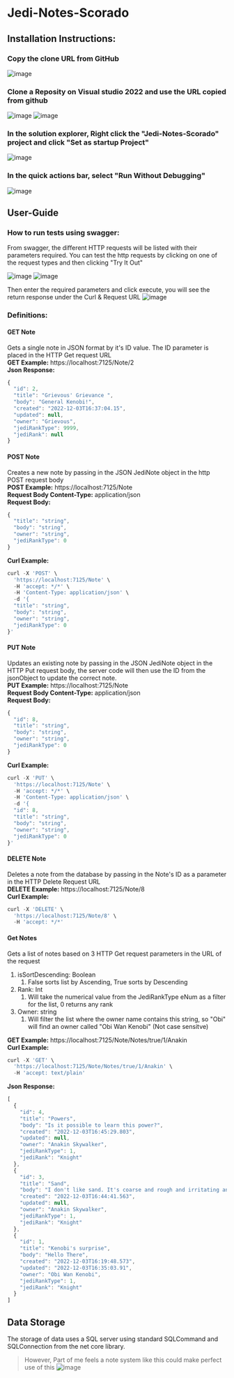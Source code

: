
# Jedi-Notes-Scorado

## Installation Instructions:

### Copy the clone URL from GitHub
![image](https://user-images.githubusercontent.com/28155759/205458337-2ca5d045-60ce-47dc-9b1b-462d02f71c5c.png)

### Clone a Reposity on Visual studio 2022 and use the URL copied from github
![image](https://user-images.githubusercontent.com/28155759/205458416-04373d51-5841-43b5-90ca-b126c9cca9fc.png)
![image](https://user-images.githubusercontent.com/28155759/205458405-53a57111-60b5-496b-a474-27def48822bc.png)

### In the solution explorer, Right click the "Jedi-Notes-Scorado" project and click "Set as startup Project"
![image](https://user-images.githubusercontent.com/28155759/205458520-4c851d4d-695f-4ce5-be2b-912a9a06167a.png)

### In the quick actions bar, select "Run Without Debugging"
![image](https://user-images.githubusercontent.com/28155759/205458553-f0b487bc-bebc-42e7-b2d3-c54d27e5c463.png)


## User-Guide

### How to run tests using swagger:
From swagger, the different HTTP requests will be listed with their parameters required. You can test the http requests by clicking on one of the request types and then clicking "Try It Out"

![image](https://user-images.githubusercontent.com/28155759/205456656-d8ced4a0-5f8e-494d-9026-b1598f20c903.png)
![image](https://user-images.githubusercontent.com/28155759/205456666-c84cb9d5-9a73-4b2d-ac2e-1f97ea06b781.png)

Then enter the required parameters and click execute, you will see the return response under the Curl & Request URL
![image](https://user-images.githubusercontent.com/28155759/205456704-b8358ab1-2793-428d-9361-2d82a5ca7214.png)

### Definitions:

#### GET Note
Gets a single note in JSON format by it's ID value. The ID parameter is placed in the HTTP Get request URL<br/>
<b>GET Example:</b> https://localhost:7125/Note/2<br/>
<b>Json Response:</b><br/>
```javascript
{
  "id": 2,
  "title": "Grievous' Grievance ",
  "body": "General Kenobi!",
  "created": "2022-12-03T16:37:04.15",
  "updated": null,
  "owner": "Grievous",
  "jediRankType": 9999,
  "jediRank": null
}
```

#### POST Note
Creates a new note by passing in the JSON JediNote object in the http POST request body<br/>
<b>POST Example:</b> https://localhost:7125/Note<br/>
<b>Request Body Content-Type:</b> application/json<br/>
<b>Request Body:</b>
```javascript
{
  "title": "string",
  "body": "string",
  "owner": "string",
  "jediRankType": 0
}
```
<b>Curl Example:</b>
```javascript
curl -X 'POST' \
  'https://localhost:7125/Note' \
  -H 'accept: */*' \
  -H 'Content-Type: application/json' \
  -d '{
  "title": "string",
  "body": "string",
  "owner": "string",
  "jediRankType": 0
}'
```
#### PUT Note
Updates an existing note by passing in the JSON JediNote object in the HTTP Put request body, the server code will then use the ID from the jsonObject to update the correct note.<br/>
<b>PUT Example:</b> https://localhost:7125/Note<br>
<b>Request Body Content-Type:</b> application/json<br/>
<b>Request Body:</b>
```javascript
{
  "id": 8,
  "title": "string",
  "body": "string",
  "owner": "string",
  "jediRankType": 0
}
```

<b>Curl Example:</b>
```javascript
curl -X 'PUT' \
  'https://localhost:7125/Note' \
  -H 'accept: */*' \
  -H 'Content-Type: application/json' \
  -d '{
  "id": 8,
  "title": "string",
  "body": "string",
  "owner": "string",
  "jediRankType": 0
}'
```

#### DELETE Note
Deletes a note from the database by passing in the Note's ID as a parameter in the HTTP Delete Request URL<br/>
<b>DELETE Example:</b> https://localhost:7125/Note/8 <br/>
<b>Curl Example:</b>
```javascript
curl -X 'DELETE' \
  'https://localhost:7125/Note/8' \
  -H 'accept: */*'
```
#### Get Notes
Gets a list of notes based on 3 HTTP Get request parameters in the URL of the request
<ol>
  <li>
    isSortDescending: Boolean
    <ol>
      <li>False sorts list by Ascending, True sorts by Descending</li>
    </ol>
  </li>
  <li>
    Rank: Int
    <ol>
      <li>Will take the numerical value from the JediRankType eNum as a filter for the list, 0 returns any rank</li>
    </ol>
  </li>
  <li>
    Owner: string
    <ol>
      <li>Will filter the list where the owner name contains this string, so "Obi" will find an owner called "Obi Wan Kenobi" (Not case sensitve)</li>
    </ol>
  </li>
</ol>
<b>GET Example:</b> https://localhost:7125/Note/Notes/true/1/Anakin</br>
<b>Curl Example:</b>

```javascript
curl -X 'GET' \
  'https://localhost:7125/Note/Notes/true/1/Anakin' \
  -H 'accept: text/plain'
```

<b>Json Response:</b>

```javascript
[
  {
    "id": 4,
    "title": "Powers",
    "body": "Is it possible to learn this power?",
    "created": "2022-12-03T16:45:29.803",
    "updated": null,
    "owner": "Anakin Skywalker",
    "jediRankType": 1,
    "jediRank": "Knight"
  },
  {
    "id": 3,
    "title": "Sand",
    "body": "I don't like sand. It's coarse and rough and irritating and it gets everywhere.",
    "created": "2022-12-03T16:44:41.563",
    "updated": null,
    "owner": "Anakin Skywalker",
    "jediRankType": 1,
    "jediRank": "Knight"
  },
  {
    "id": 1,
    "title": "Kenobi's surprise",
    "body": "Hello There",
    "created": "2022-12-03T16:19:48.573",
    "updated": "2022-12-03T16:35:03.91",
    "owner": "Obi Wan Kenobi",
    "jediRankType": 1,
    "jediRank": "Knight"
  }
]
```


## Data Storage
<p>
The storage of data uses a SQL server using standard SQLCommand and SQLConnection from the net core library. 
</p>

>However, Part of me feels a note system like this could make perfect use of this
![image](https://user-images.githubusercontent.com/28155759/205459104-197a0c2f-f96a-4dd1-a21b-9d2eee851da7.png)

